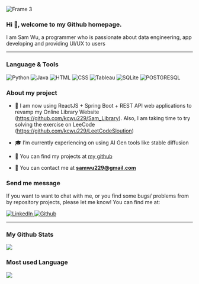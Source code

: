 ![Frame 3](https://github.com/user-attachments/assets/aa5e0d82-8be7-4819-8cad-2055630aa3a8)

### Hi 👋, welcome to my Github homepage.

I am Sam Wu, a programmer who is passionate about data engineering, app developing and providing UI/UX to users

---
### Language & Tools
<p>
<img alt="Python" src="https://img.shields.io/badge/Python-3776AB?logo=python&logoColor=white&style=for-the-badge" /> 
<img alt="Java" src="https://img.shields.io/badge/Java-007396?logo=java&logoColor=white&style=for-the-badge" />
<img alt="HTML" src="https://img.shields.io/badge/HTML-E34F26?logo=html5&logoColor=white&style=for-the-badge" />
<img alt="CSS" src="https://img.shields.io/badge/CSS-1572B6?logo=CSS3&logoColor=BLUE&style=for-the-badge" />
<img alt="Tableau" src="https://img.shields.io/badge/TABLEAU-E97627?logo=TABLEAU&logoColor=white&style=for-the-badge" />
<img alt="SQLite" src="https://img.shields.io/badge/SQLite-003B57?logo=SQLite&logoColor=white&style=for-the-badge" />
<img alt="POSTGRESQL" src="https://img.shields.io/badge/POSTGRESQL-4169E1?logo=POSTGRESQL&logoColor=white&style=for-the-badge" />
</p>

### About my project
- 🦾 I am now using ReactJS + Spring Boot + REST API web applications to revamp my Online Library Website (https://github.com/kcwu229/Sam_Library). Also, I am taking time to try solving the exercise on LeeCode (https://github.com/kcwu229/LeetCodeSloution)
- 🎓 I’m currently experiencing on using AI Gen tools like stable diffusion

- 📂 You can find my projects at [my github](https://github.com/kcwu229?tab=repositories)

- 📩 You can contact me at **samwu229@gmail.com**

### Send me message

If you want to want to chat with me, or you find some bugs/ problems from by repository projects, please let me know! You can find me at:
<p>
  <a href="https://www.linkedin.com/in/sam-wu-a5372021b/">
    <img alt="LinkedIn" src="https://img.shields.io/badge/LinkedIn-0A66C2?logo=LinkedIn&logoColor=white&style=for-the-badge"/ >
  </a>
  <a href="https://github.com/kcwu229/">
    <img alt="Github" src="https://img.shields.io/badge/GitHub-181717?logo=GitHub&logoColor=white&style=for-the-badge"/ >
  </a>
</p>

---
### My Github Stats

<img src="https://github-readme-stats.vercel.app/api?username=kcwu229&count_private=true&title_color=FD9047&icon_color=FD9047&text_color=0C2233&custom_title=Sam+Wu's+GitHub+Stats&show_icons=true"
/>

### Most used Language

<img src="https://github-readme-stats.vercel.app/api/top-langs/?username=kcwu229" />
